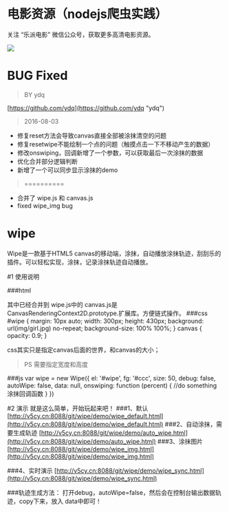 
# 电影资源（nodejs爬虫实践）

关注 “乐派电影” 微信公众号，获取更多高清电影资源。

![](https://raw.githubusercontent.com/leiroc/wipe/master/lp.jpg)

# BUG Fixed

> BY ydq

[https://github.com/ydq](https://github.com/ydq "ydq")

> 2016-08-03


- 修复reset方法会导致canvas直接全部被涂抹清空的问题
- 修复resetwipe不能绘制一个点的问题（触摸点击一下不移动产生的数据）
- 修改onswiping，回调新增了一个参数，可以获取最后一次涂抹的数据
- 优化合并部分逻辑判断
- 新增了一个可以同步显示涂抹的demo


> ==========


- 合并了 wipe.js 和 canvas.js
- fixed wipe_img bug

# wipe
Wipe是一款基于HTML5 canvas的移动端，涂抹，自动播放涂抹轨迹，刮刮乐的插件。可以轻松实现，涂抹，记录涂抹轨迹自动播放。


#1 使用说明

###html
	<div id="wipe"></div>
	<script src="../src/wipe.js"></script>
其中已经合并到 wipe.js中的 canvas.js是CanvasRenderingContext2D.prototype.扩展库。方便链式操作。
###css
	#wipe {
		margin: 10px auto;
		width: 300px;
		height: 430px;
		background: url(img/girl.jpg) no-repeat;
		background-size: 100% 100%;
	}
	canvas {
		opacity: 0.9;
	}

css其实只是指定canvas后面的世界，和canvas的大小；
>PS 需要指定宽度和高度
>
###js
	var wipe = new Wipe({
		el: '#wipe',
		fg: '#ccc',
		size: 50,
		debug: false,
		autoWipe: false,
		data: null,
		onswiping: function (percent) {
			//do something 涂抹回调函数
		}
	})

#2 演示 就是这么简单，开始玩起来吧！
###1、默认
[http://v5cy.cn:8088/git/wipe/demo/wipe_default.html](http://v5cy.cn:8088/git/wipe/demo/wipe_default.html)
###2、自动涂抹，需要生成轨迹
[http://v5cy.cn:8088/git/wipe/demo/auto_wipe.html](http://v5cy.cn:8088/git/wipe/demo/auto_wipe.html)
###3、涂抹图片
[http://v5cy.cn:8088/git/wipe/demo/wipe_img.html](http://v5cy.cn:8088/git/wipe/demo/wipe_img.html)

###4、实时演示
[http://v5cy.cn:8088/git/wipe/demo/wipe_sync.html](http://v5cy.cn:8088/git/wipe/demo/wipe_sync.html)



###轨迹生成方法：
打开debug，autoWipe=false，然后会在控制台输出数据轨迹，copy下来，放入 data中即可！
